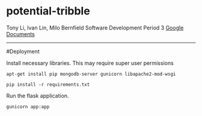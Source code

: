 # potential-tribble
Tony Li, Ivan Lin, Milo Bernfield
Software Development Period 3
[Google Documents](https://docs.google.com/document/d/1GDtxYnzGGkMK4aNobfFvVf9GkPgXyZM5iZb_a4IwldY/edit)


------------------
#Deployment


Install necessary libraries. This may require super user permissions 

    apt-get install pip mongodb-server gunicorn libapache2-mod-wsgi

    pip install -r requirements.txt

Run the flask application.

    gunicorn app:app
